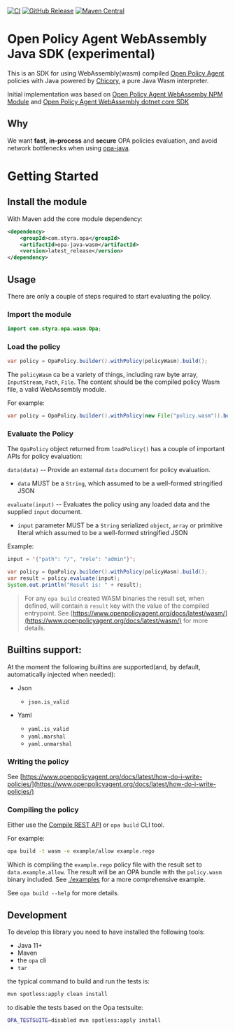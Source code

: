 [![CI](https://github.com/StyraInc/opa-java-wasm/workflows/CI/badge.svg)](https://github.com/StyraInc/opa-java-wasm)
[![GitHub Release](https://img.shields.io/github/tag/StyraInc/opa-java-wasm.svg?style=flat&color=green)](https://github.com/StyraInc/opa-java-wasm/tags)
[![Maven Central](https://maven-badges.herokuapp.com/maven-central/StyraInc/opa-java-wasm/badge.svg?style=flat&color=green)](https://central.sonatype.com/artifact/StyraInc/opa-java-wasm)

# Open Policy Agent WebAssembly Java SDK (experimental)

This is an SDK for using WebAssembly(wasm) compiled [Open Policy Agent](https://www.openpolicyagent.org/) policies
with Java powered by [Chicory](https://github.com/dylibso/chicory), a pure Java Wasm interpreter.

Initial implementation was based
on [Open Policy Agent WebAssemby NPM Module](https://github.com/open-policy-agent/npm-opa-wasm)
and [Open Policy Agent WebAssembly dotnet core SDK](https://github.com/me-viper/OpaDotNet)

## Why

We want **fast**, **in-process** and **secure** OPA policies evaluation, and avoid network bottlenecks when using [opa-java](https://github.com/StyraInc/opa-java).

# Getting Started

## Install the module

With Maven add the core module dependency:

```xml
<dependency>
    <groupId>com.styra.opa</groupId>
    <artifactId>opa-java-wasm</artifactId>
    <version>latest_release</version>
</dependency>
```

## Usage

There are only a couple of steps required to start evaluating the policy.

### Import the module

```java
import com.styra.opa.wasm.Opa;
```

### Load the policy

```java
var policy = OpaPolicy.builder().withPolicy(policyWasm).build();
```

The `policyWasm` ca be a variety of things, including raw byte array, `InputStream`, `Path`, `File`.
The content should be the compiled policy Wasm file, a valid WebAssembly module.

For example:

```java
var policy = OpaPolicy.builder().withPolicy(new File("policy.wasm")).build();
```

### Evaluate the Policy

The `OpaPolicy` object returned from `loadPolicy()` has a couple of important
APIs for policy evaluation:

`data(data)` -- Provide an external `data` document for policy evaluation.

- `data` MUST be a `String`, which assumed to be a well-formed stringified JSON

`evaluate(input)` -- Evaluates the policy using any loaded data and the supplied
`input` document.

- `input` parameter MUST be a `String` serialized `object`, `array` or primitive literal which assumed to be a well-formed stringified JSON

Example:

```java
input = '{"path": "/", "role": "admin"}';

var policy = OpaPolicy.builder().withPolicy(policyWasm).build();
var result = policy.evaluate(input);
System.out.println("Result is: " + result);
```

> For any `opa build` created WASM binaries the result set, when defined, will
> contain a `result` key with the value of the compiled entrypoint. See
> [https://www.openpolicyagent.org/docs/latest/wasm/](https://www.openpolicyagent.org/docs/latest/wasm/)
> for more details.

## Builtins support:

At the moment the following builtins are supported(and, by default, automatically injected when needed):

- Json
    - `json.is_valid`

- Yaml
    - `yaml.is_valid`
    - `yaml.marshal`
    - `yaml.unmarshal`

### Writing the policy

See
[https://www.openpolicyagent.org/docs/latest/how-do-i-write-policies/](https://www.openpolicyagent.org/docs/latest/how-do-i-write-policies/)

### Compiling the policy

Either use the
[Compile REST API](https://www.openpolicyagent.org/docs/latest/rest-api/#compile-api)
or `opa build` CLI tool.

For example:

```bash
opa build -t wasm -e example/allow example.rego
```

Which is compiling the `example.rego` policy file with the result set to
`data.example.allow`. The result will be an OPA bundle with the `policy.wasm`
binary included. See [./examples](./examples) for a more comprehensive example.

See `opa build --help` for more details.

## Development

To develop this library you need to have installed the following tools:

- Java 11+
- Maven
- the `opa` cli
- `tar`

the typical command to build and run the tests is:

```bash
mvn spotless:apply clean install
```

to disable the tests based on the Opa testsuite:

```bash
OPA_TESTSUITE=disabled mvn spotless:apply install
```
